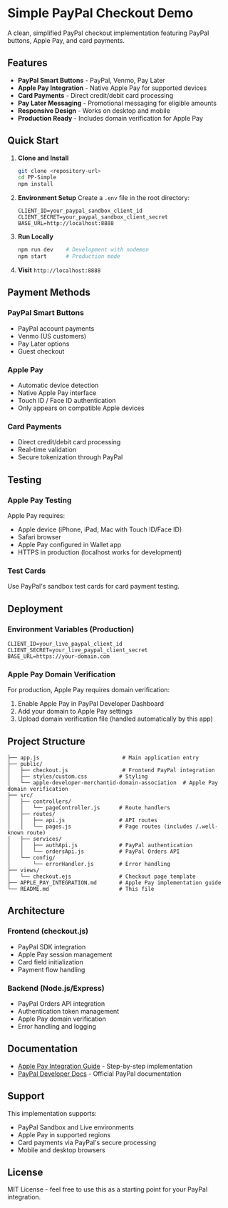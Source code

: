 # Simple PayPal Checkout Demo

A clean, simplified PayPal checkout implementation featuring PayPal buttons, Apple Pay, and card payments.

## Features

- **PayPal Smart Buttons** - PayPal, Venmo, Pay Later
- **Apple Pay Integration** - Native Apple Pay for supported devices
- **Card Payments** - Direct credit/debit card processing
- **Pay Later Messaging** - Promotional messaging for eligible amounts
- **Responsive Design** - Works on desktop and mobile
- **Production Ready** - Includes domain verification for Apple Pay

## Quick Start

1. **Clone and Install**

   ```bash
   git clone <repository-url>
   cd PP-Simple
   npm install
   ```

2. **Environment Setup**
   Create a `.env` file in the root directory:

   ```properties
   CLIENT_ID=your_paypal_sandbox_client_id
   CLIENT_SECRET=your_paypal_sandbox_client_secret
   BASE_URL=http://localhost:8888
   ```

3. **Run Locally**

   ```bash
   npm run dev    # Development with nodemon
   npm start      # Production mode
   ```

4. **Visit** `http://localhost:8888`

## Payment Methods

### PayPal Smart Buttons

- PayPal account payments
- Venmo (US customers)
- Pay Later options
- Guest checkout

### Apple Pay

- Automatic device detection
- Native Apple Pay interface
- Touch ID / Face ID authentication
- Only appears on compatible Apple devices

### Card Payments

- Direct credit/debit card processing
- Real-time validation
- Secure tokenization through PayPal

## Testing

### Apple Pay Testing

Apple Pay requires:

- Apple device (iPhone, iPad, Mac with Touch ID/Face ID)
- Safari browser
- Apple Pay configured in Wallet app
- HTTPS in production (localhost works for development)

### Test Cards

Use PayPal's sandbox test cards for card payment testing.

## Deployment

### Environment Variables (Production)

```properties
CLIENT_ID=your_live_paypal_client_id
CLIENT_SECRET=your_live_paypal_client_secret
BASE_URL=https://your-domain.com
```

### Apple Pay Domain Verification

For production, Apple Pay requires domain verification:

1. Enable Apple Pay in PayPal Developer Dashboard
2. Add your domain to Apple Pay settings
3. Upload domain verification file (handled automatically by this app)

## Project Structure

```
├── app.js                          # Main application entry
├── public/
│   ├── checkout.js                 # Frontend PayPal integration
│   ├── styles/custom.css          # Styling
│   └── apple-developer-merchantid-domain-association  # Apple Pay domain verification
├── src/
│   ├── controllers/
│   │   └── pageController.js      # Route handlers
│   ├── routes/
│   │   ├── api.js                 # API routes
│   │   └── pages.js               # Page routes (includes /.well-known route)
│   ├── services/
│   │   ├── authApi.js             # PayPal authentication
│   │   └── ordersApi.js           # PayPal Orders API
│   └── config/
│       └── errorHandler.js        # Error handling
├── views/
│   └── checkout.ejs               # Checkout page template
├── APPLE_PAY_INTEGRATION.md       # Apple Pay implementation guide
└── README.md                      # This file
```

## Architecture

### Frontend (checkout.js)

- PayPal SDK integration
- Apple Pay session management
- Card field initialization
- Payment flow handling

### Backend (Node.js/Express)

- PayPal Orders API integration
- Authentication token management
- Apple Pay domain verification
- Error handling and logging

## Documentation

- [Apple Pay Integration Guide](./APPLE_PAY_INTEGRATION.md) - Step-by-step implementation
- [PayPal Developer Docs](https://developer.paypal.com/) - Official PayPal documentation

## Support

This implementation supports:

- PayPal Sandbox and Live environments
- Apple Pay in supported regions
- Card payments via PayPal's secure processing
- Mobile and desktop browsers

## License

MIT License - feel free to use this as a starting point for your PayPal integration.
